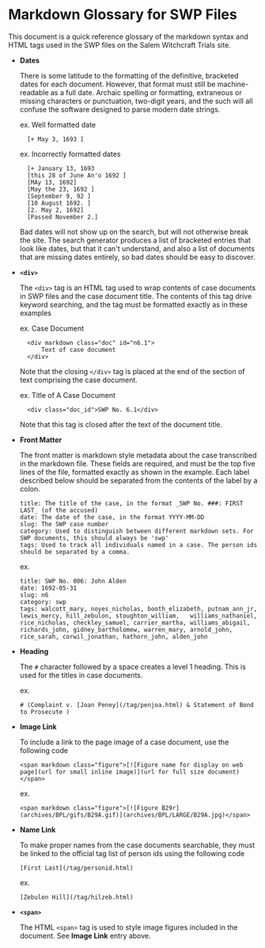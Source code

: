 # Markdown Glossary for SWP Files

This document is a quick reference glossary of the markdown syntax and HTML tags used in the SWP files on the Salem Witchcraft Trials site.

* **Dates**
	
	There is some latitude to the formatting of the definitive, bracketed dates for each document. However, that format must still be machine-readable as a full date. Archaic spelling or formatting, extraneous or missing characters or punctuation, two-digit years, and the such will all confuse the software designed to parse modern date strings.

	ex. Well formatted date

		[+ May 3, 1693 ]

	ex. Incorrectly formatted dates

		[+ January 13, 1693 
		[this 28 of June An'o 1692 ] 
		[MAy 13, 1692] 
		[May the 23, 1692 ] 
		[September 9, 92 ] 
		[10 August 1692. ] 
		[2. May 2, 1692] 
		[Passed November 2.]

	Bad dates will not show up on the search, but will not otherwise break the site. The search generator produces a list of bracketed entries that look like dates, but that it can't understand, and also a list of documents that are missing dates entirely, so bad dates should be easy to discover.

* **`<div>`**
	
	The `<div>` tag is an HTML tag used to wrap contents of case documents in SWP files and the case document title. The contents of this tag drive keyword searching, and the tag must be formatted exactly as in these examples
	
	ex. Case Document 
		
		<div markdown class="doc" id="n6.1">
			Text of case document
		</div>
		
	Note that the closing `</div>` tag is placed at the end of the section of text comprising the case document.
	
	ex. Title of A Case Document
		
		<div class="doc_id">SWP No. 6.1</div>
		
	Note that this tag is closed after the text of the document title.

* **Front Matter**
	
	The front matter is markdown style metadata about the case transcribed in the markdown file. These fields are required, and must be the top five lines of the file, formatted exactly as shown in the example. Each label described below should be separated from the contents of the label by a colon.
	
	```
	title: The title of the case, in the format _SWP No. ###: FIRST LAST_ (of the accused)
	date: The date of the case, in the format YYYY-MM-DD
	slug: The SWP case number
	category: Used to distinguish between different markdown sets. For SWP documents, this should always be 'swp'	
	tags: Used to track all individuals named in a case. The person ids should be separated by a comma.
	```
	
	ex. 
	
	```
	title: SWP No. 006: John Alden
	date: 1692-05-31
	slug: n6
	category: swp
	tags: walcott_mary, noyes_nicholas, booth_elizabeth, putnam_ann_jr, lewis_mercy, hill_zebulon, stoughton_william,  	williams_nathaniel, rice_nicholas, checkley_samuel, carrier_martha, williams_abigail, richards_john, gidney_bartholomew, warren_mary, arnold_john, rice_sarah, corwil_jonathan, hathorn_john, alden_john
	```

* **Heading**
	
	The `#` character followed by a space creates a level 1 heading. This is used for the titles in case documents.
	
	ex.
	
	`# (Complaint v. [Joan Peney](/tag/penjoa.html) & Statement of Bond to Prosecute )`

* **Image Link**
	
	To include a link to the page image of a case document, use the following code
	
	`<span markdown class="figure">[![Figure name for display on web page](url for small inline image)](url for full size document)</span>`
	
	ex.
	
	`<span markdown class="figure">[![Figure B29r](archives/BPL/gifs/B29A.gif)](archives/BPL/LARGE/B29A.jpg)</span>`

* **Name Link**
	
	To make proper names from the case documents searchable, they must be linked to the official tag list of person ids using the following code
	
	`[First Last](/tag/personid.html)`
	
	ex.
	
	`[Zebulon Hill](/tag/hilzeb.html)`

* **`<span>`**
	
	The HTML `<span>` tag is used to style image figures included in the document. See **Image Link** entry above.


